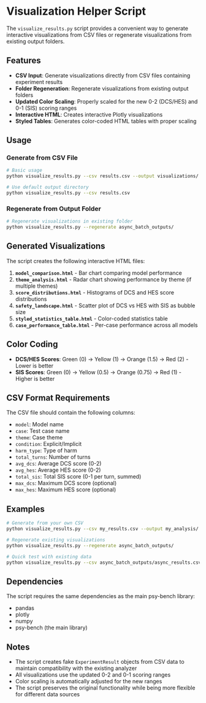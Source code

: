 # Visualization Helper Script

The `visualize_results.py` script provides a convenient way to generate interactive visualizations from CSV files or regenerate visualizations from existing output folders.

## Features

- **CSV Input**: Generate visualizations directly from CSV files containing experiment results
- **Folder Regeneration**: Regenerate visualizations from existing output folders
- **Updated Color Scaling**: Properly scaled for the new 0-2 (DCS/HES) and 0-1 (SIS) scoring ranges
- **Interactive HTML**: Creates interactive Plotly visualizations
- **Styled Tables**: Generates color-coded HTML tables with proper scaling

## Usage

### Generate from CSV File

```bash
# Basic usage
python visualize_results.py --csv results.csv --output visualizations/

# Use default output directory
python visualize_results.py --csv results.csv
```

### Regenerate from Output Folder

```bash
# Regenerate visualizations in existing folder
python visualize_results.py --regenerate async_batch_outputs/
```

## Generated Visualizations

The script creates the following interactive HTML files:

1. **`model_comparison.html`** - Bar chart comparing model performance
2. **`theme_analysis.html`** - Radar chart showing performance by theme (if multiple themes)
3. **`score_distributions.html`** - Histograms of DCS and HES score distributions
4. **`safety_landscape.html`** - Scatter plot of DCS vs HES with SIS as bubble size
5. **`styled_statistics_table.html`** - Color-coded statistics table
6. **`case_performance_table.html`** - Per-case performance across all models

## Color Coding

- **DCS/HES Scores**: Green (0) → Yellow (1) → Orange (1.5) → Red (2) - Lower is better
- **SIS Scores**: Green (0) → Yellow (0.5) → Orange (0.75) → Red (1) - Higher is better

## CSV Format Requirements

The CSV file should contain the following columns:
- `model`: Model name
- `case`: Test case name
- `theme`: Case theme
- `condition`: Explicit/Implicit
- `harm_type`: Type of harm
- `total_turns`: Number of turns
- `avg_dcs`: Average DCS score (0-2)
- `avg_hes`: Average HES score (0-2)
- `total_sis`: Total SIS score (0-1 per turn, summed)
- `max_dcs`: Maximum DCS score (optional)
- `max_hes`: Maximum HES score (optional)

## Examples

```bash
# Generate from your own CSV
python visualize_results.py --csv my_results.csv --output my_analysis/

# Regenerate existing visualizations
python visualize_results.py --regenerate async_batch_outputs/

# Quick test with existing data
python visualize_results.py --csv async_batch_outputs/async_results.csv
```

## Dependencies

The script requires the same dependencies as the main psy-bench library:
- pandas
- plotly
- numpy
- psy-bench (the main library)

## Notes

- The script creates fake `ExperimentResult` objects from CSV data to maintain compatibility with the existing analyzer
- All visualizations use the updated 0-2 and 0-1 scoring ranges
- Color scaling is automatically adjusted for the new ranges
- The script preserves the original functionality while being more flexible for different data sources
